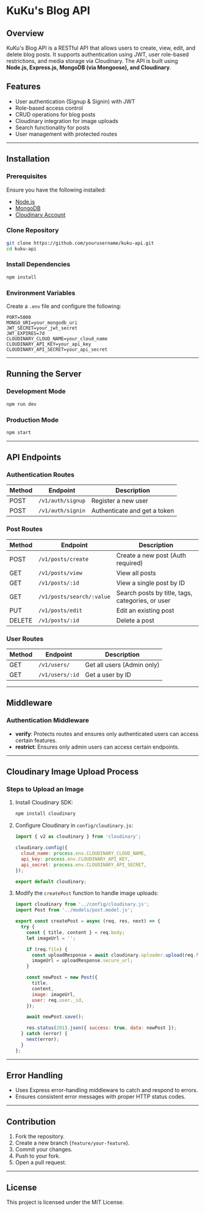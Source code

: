 # KuKu's Blog API

## Overview
KuKu's Blog API is a RESTful API that allows users to create, view, edit, and delete blog posts. It supports authentication using JWT, user role-based restrictions, and media storage via Cloudinary. The API is built using **Node.js, Express.js, MongoDB (via Mongoose), and Cloudinary**.

## Features
- User authentication (Signup & Signin) with JWT
- Role-based access control
- CRUD operations for blog posts
- Cloudinary integration for image uploads
- Search functionality for posts
- User management with protected routes

---

## Installation

### Prerequisites
Ensure you have the following installed:
- [Node.js](https://nodejs.org/)
- [MongoDB](https://www.mongodb.com/)
- [Cloudinary Account](https://cloudinary.com/)

### Clone Repository
```sh
git clone https://github.com/yourusername/kuku-api.git
cd kuku-api
```

### Install Dependencies
```sh
npm install
```

### Environment Variables
Create a `.env` file and configure the following:
```
PORT=5000
MONGO_URI=your_mongodb_uri
JWT_SECRET=your_jwt_secret
JWT_EXPIRES=7d
CLOUDINARY_CLOUD_NAME=your_cloud_name
CLOUDINARY_API_KEY=your_api_key
CLOUDINARY_API_SECRET=your_api_secret
```

---

## Running the Server

### Development Mode
```sh
npm run dev
```

### Production Mode
```sh
npm start
```

---

## API Endpoints

### Authentication Routes
| Method | Endpoint  | Description |
|--------|----------|-------------|
| POST   | `/v1/auth/signup` | Register a new user |
| POST   | `/v1/auth/signin` | Authenticate and get a token |

### Post Routes
| Method | Endpoint | Description |
|--------|----------|-------------|
| POST   | `/v1/posts/create` | Create a new post (Auth required) |
| GET    | `/v1/posts/view` | View all posts |
| GET    | `/v1/posts/:id` | View a single post by ID |
| GET    | `/v1/posts/search/:value` | Search posts by title, tags, categories, or user |
| PUT    | `/v1/posts/edit` | Edit an existing post |
| DELETE | `/v1/posts/:id` | Delete a post |

### User Routes
| Method | Endpoint | Description |
|--------|----------|-------------|
| GET    | `/v1/users/` | Get all users (Admin only) |
| GET    | `/v1/users/:id` | Get a user by ID |

---

## Middleware
### Authentication Middleware
- **verify**: Protects routes and ensures only authenticated users can access certain features.
- **restrict**: Ensures only admin users can access certain endpoints.

---

## Cloudinary Image Upload Process
### Steps to Upload an Image
1. Install Cloudinary SDK:
   ```sh
   npm install cloudinary
   ```
2. Configure Cloudinary in `config/cloudinary.js`:
   ```js
   import { v2 as cloudinary } from 'cloudinary';

   cloudinary.config({
     cloud_name: process.env.CLOUDINARY_CLOUD_NAME,
     api_key: process.env.CLOUDINARY_API_KEY,
     api_secret: process.env.CLOUDINARY_API_SECRET,
   });

   export default cloudinary;
   ```
3. Modify the `createPost` function to handle image uploads:
   ```js
   import cloudinary from '../config/cloudinary.js';
   import Post from '../models/post.model.js';

   export const createPost = async (req, res, next) => {
     try {
       const { title, content } = req.body;
       let imageUrl = '';

       if (req.file) {
         const uploadResponse = await cloudinary.uploader.upload(req.file.path);
         imageUrl = uploadResponse.secure_url;
       }

       const newPost = new Post({
         title,
         content,
         image: imageUrl,
         user: req.user._id,
       });

       await newPost.save();

       res.status(201).json({ success: true, data: newPost });
     } catch (error) {
       next(error);
     }
   };
   ```

---

## Error Handling
- Uses Express error-handling middleware to catch and respond to errors.
- Ensures consistent error messages with proper HTTP status codes.

---

## Contribution
1. Fork the repository.
2. Create a new branch (`feature/your-feature`).
3. Commit your changes.
4. Push to your fork.
5. Open a pull request.

---

## License
This project is licensed under the MIT License.

